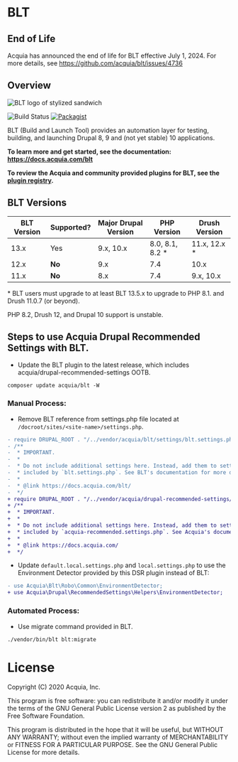 # BLT

## End of Life

Acquia has announced the end of life for BLT effective July 1, 2024. For more details, see https://github.com/acquia/blt/issues/4736

## Overview

![BLT logo of stylized sandwich](https://github.com/acquia/blt/raw/11.x/docs/_static/blt-logo.png)

![Build Status](https://github.com/acquia/blt/actions/workflows/orca.yml/badge.svg?main) [![Packagist](https://img.shields.io/packagist/v/acquia/blt.svg)](https://packagist.org/packages/acquia/blt)

BLT (Build and Launch Tool) provides an automation layer for testing, building, and launching Drupal 8, 9 and (not yet stable) 10 applications.

**To learn more and get started, see the documentation: https://docs.acquia.com/blt**

**To review the Acquia and community provided plugins for BLT, see the [plugin registry](https://support-acquia.force.com/s/article/360046918614-Acquia-BLT-Plugins).**

## BLT Versions

| BLT Version | Supported? | Major Drupal Version | PHP Version     | Drush Version |
|-------------|------------|----------------------|-----------------|---------------|
| 13.x        | Yes        | 9.x, 10.x            | 8.0, 8.1, 8.2 * | 11.x, 12.x *  |
| 12.x        | **No**     | 9.x                  | 7.4             | 10.x          |
| 11.x        | **No**     | 8.x                  | 7.4             | 9.x, 10.x     |

\* BLT users must upgrade to at least BLT 13.5.x to upgrade to PHP 8.1. and Drush 11.0.7 (or beyond).

PHP 8.2, Drush 12, and Drupal 10 support is unstable.

## Steps to use Acquia Drupal Recommended Settings with BLT.

- Update the BLT plugin to the latest release, which includes acquia/drupal-recommended-settings OOTB.
```
composer update acquia/blt -W
```

### Manual Process:

- Remove BLT reference from settings.php file located at `/docroot/sites/<site-name>/settings.php`.
```diff
- require DRUPAL_ROOT . "/../vendor/acquia/blt/settings/blt.settings.php";
- /**
-  * IMPORTANT.
-  *
-  * Do not include additional settings here. Instead, add them to settings
-  * included by `blt.settings.php`. See BLT's documentation for more detail.
-  *
-  * @link https://docs.acquia.com/blt/
-  */
+ require DRUPAL_ROOT . "/../vendor/acquia/drupal-recommended-settings/settings/acquia-recommended.settings.php";
+ /**
+  * IMPORTANT.
+  *
+  * Do not include additional settings here. Instead, add them to settings
+  * included by `acquia-recommended.settings.php`. See Acquia's documentation for more detail.
+  *
+  * @link https://docs.acquia.com/
+  */
```

- Update `default.local.settings.php` and `local.settings.php` to use the
  Environment Detector provided by this DSR plugin instead of BLT:
```diff
- use Acquia\Blt\Robo\Common\EnvironmentDetector;
+ use Acquia\Drupal\RecommendedSettings\Helpers\EnvironmentDetector;
```

### Automated Process:
- Use migrate command provided in BLT.
```
./vendor/bin/blt blt:migrate
```

# License

Copyright (C) 2020 Acquia, Inc.

This program is free software: you can redistribute it and/or modify it under the terms of the GNU General Public License version 2 as published by the Free Software Foundation.

This program is distributed in the hope that it will be useful, but WITHOUT ANY WARRANTY; without even the implied warranty of MERCHANTABILITY or FITNESS FOR A PARTICULAR PURPOSE.  See the GNU General Public License for more details.
